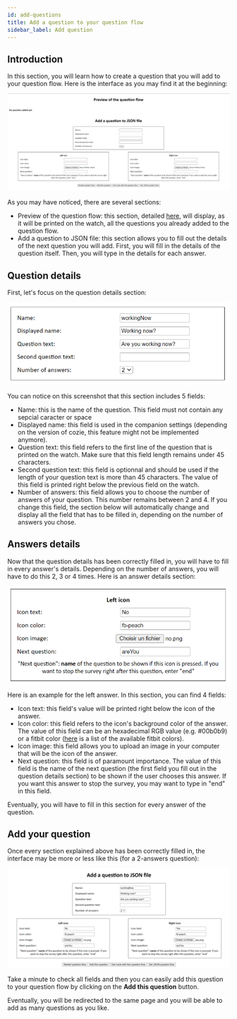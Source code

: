 ```yaml
---
id: add-questions
title: Add a question to your question flow
sidebar_label: Add question
---
```


## Introduction

In this section, you will learn how to create a question that you will add to your question flow. Here is the interface as you may find it at the beginning:

![Index Cozie generator](./assets/add-question-index.png)

As you may have noticed, there are several sections:

- Preview of the question flow: this section, detailed [here](question-flow-preview.md), will display, as it will be printed on the watch, all the questions you already added to the question flow.
- Add a question to JSON file: this section allows you to fill out the details of the next question you will add. First, you will fill in the details of the question itself. Then, you will type in the details for each answer.

## Question details

First, let's focus on the question details section:

![Question details section](./assets/add-question-question-details.png)

You can notice on this screenshot that this section includes 5 fields:

- Name: this is the name of the question. This field must not contain any sepcial caracter or space
- Displayed name: this field is used in the companion settings (depending on the version of cozie, this feature might not be implemented anymore).
- Question text: this field refers to the first line of the question that is printed on the watch. Make sure that this field length remains under 45 characters.
- Second question text: this field is optionnal and should be used if the length of your question text is more than 45 characters. The value of this field is printed right below the previous field on the watch.
- Number of answers: this field allows you to choose the number of answers of your question. This number remains between 2 and 4. If you change this field, the section below will automatically change and display all the field that has to be filled in, depending on the number of answers you chose.

## Answers details

Now that the question details has been correctly filled in, you will have to fill in every answer's details. Depending on the number of answers, you will have to do this 2, 3 or 4 times. Here is an answer details section:

![Answer details section](./assets/add-question-answer-details.png)

Here is an example for the left answer. In this section, you can find 4 fields:

- Icon text: this field's value will be printed right below the icon of the answer.
- Icon color: this field refers to the icon's background color of the answer. The value of this field can be an hexadecimal RGB value (e.g. #00b0b9) or a fitbit color ([here](https://dev.fitbit.com/build/guides/user-interface/css/#web-color-names) is a list of the available fitbit colors).
- Icon image: this field allows you to upload an image in your computer that will be the icon of the answer.
- Next question: this field is of paramount importance. The value of this field is the name of the next question (the first field you fill out in the question details section) to be shown if the user chooses this answer. If you want this answer to stop the survey, you may want to type in "end" in this field.

Eventually, you will have to fill in this section for every answer of the question.

## Add your question

Once every section explained above has been correctly filled in, the interface may be more or less like this (for a 2-answers question):

![Filled in interface](./assets/add-question-final-state.png)

Take a minute to check all fields and then you can easily add this question to your question flow by clicking on the <strong>Add this question</strong> button.

Eventually, you will be redirected to the same page and you will be able to add as many questions as you like.